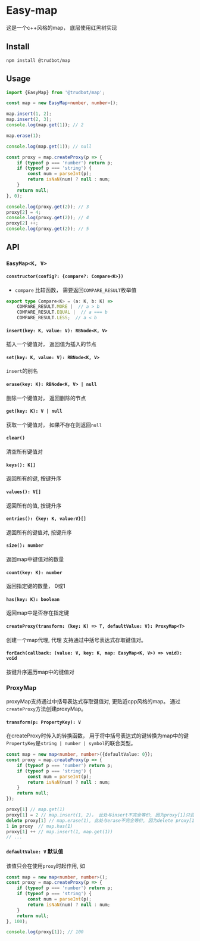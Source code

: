 # Easy-map
这是一个c++风格的map， 底层使用红黑树实现
## Install
```shell
npm install @trudbot/map
```

## Usage

```typescript
import {EasyMap} from '@trudbot/map';

const map = new EasyMap<number, number>();

map.insert(1, 2);
map.insert(2, 3);
console.log(map.get(1)); // 2

map.erase(1);

console.log(map.get(1)); // null

const proxy = map.createProxy(p => {
    if (typeof p === 'number') return p;
    if (typeof p === 'string') {
        const num = parseInt(p);
        return isNaN(num) ? null : num;
    }
    return null;
}, 0);

console.log(proxy.get(2)); // 3
proxy[2] = 4;
console.log(proxy.get(2)); // 4
proxy[2] ++;
console.log(proxy.get(2)); // 5
```

## API

### `EasyMap<K, V>`
#### `constructor(config?: {compare?: Compare<K>})`
- `compare` 比较函数， 需要返回`COMPARE_RESULT`枚举值
```typescript
export type Compare<K> = (a: K, b: K) =>
    COMPARE_RESULT.MORE |  // a > b
    COMPARE_RESULT.EQUAL |  // a === b
    COMPARE_RESULT.LESS;  // a < b
```
#### `insert(key: K, value: V): RBNode<K, V>`
插入一个键值对， 返回值为插入的节点
#### `set(key: K, value: V): RBNode<K, V>`
`insert`的别名
#### `erase(key: K): RBNode<K, V> | null`
删除一个键值对， 返回删除的节点
#### `get(key: K): V | null`
获取一个键值对， 如果不存在则返回`null`
#### `clear()`
清空所有键值对
#### `keys(): K[]`
返回所有的键, 按键升序
#### `values(): V[]`
返回所有的值, 按键升序
#### `entries(): {key: K, value:V}[]`
返回所有的键值对, 按键升序
#### `size(): number`
返回map中键值对的数量
#### `count(key: K): number`
返回指定键的数量， 0或1
#### `has(key: K): boolean`
返回map中是否存在指定键
#### `createProxy(transform: (key: K) => T, defaultValue: V): ProxyMap<T>`
创建一个map代理, 代理 支持通过中括号表达式存取键值对。
#### `forEach(callback: (value: V, key: K, map: EasyMap<K, V>) => void): void`
按键升序遍历map中的键值对
### ProxyMap
proxyMap支持通过中括号表达式存取键值对, 更贴近cpp风格的map。
通过`createProxy`方法创建proxyMap。
#### `transform(p: PropertyKey): V`
在createProxy时传入的转换函数， 用于将中括号表达式的键转换为map中的键
`PropertyKey`是`string | number | symbol`的联合类型。
```typescript
const map = new map<number, number>({defaultValue: 0});
const proxy = map.createProxy(p => {
    if (typeof p === 'number') return p;
    if (typeof p === 'string') {
        const num = parseInt(p);
        return isNaN(num) ? null : num;
    }
    return null;
});

proxy[1] // map.get(1)
proxy[1] = 2 // map.insert(1, 2)， 此处与insert不完全等价, 因为proxy[1]只会返回true
delete proxy[1] // map.erase(1), 此处与erase不完全等价, 因为delete proxy[1]只会返回true
1 in proxy  // map.has(1)
proxy[1] ++ // map.insert(1, map.get(1))
// ...
```
#### `defaultValue: V` 默认值
该值只会在使用`proxy`时起作用, 如
```typescript
const map = new map<number, number>();
const proxy = map.createProxy(p => {
    if (typeof p === 'number') return p;
    if (typeof p === 'string') {
        const num = parseInt(p);
        return isNaN(num) ? null : num;
    }
    return null;
}, 100);

console.log(proxy[1]); // 100
```